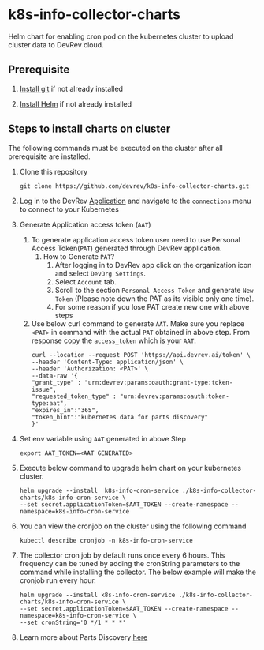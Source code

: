 # k8s-info-collector-charts
Helm chart for enabling cron pod on the kubernetes cluster to upload cluster data to DevRev cloud.

## Prerequisite

1. [Install git](https://git-scm.com/downloads) if not already installed

2. [Install Helm](https://helm.sh/docs/intro/install) if not already installed

## Steps to install charts on cluster

The following commands must be executed on the cluster after all prerequisite are installed.

1. Clone this repository
   ``` 
   git clone https://github.com/devrev/k8s-info-collector-charts.git 
   ```

2. Log in to the DevRev [Application](https://app.devrev.ai) and navigate to the `connections` menu to connect to your Kubernetes

3. Generate Application access token (`AAT`)
   1. To generate application access token user need to use Personal Access Token(`PAT`) generated through DevRev application.
      1. How to Generate `PAT`? 
         1. After logging in to DevRev app click on the organization icon and select `DevOrg Settings`.
         2. Select `Account` tab. 
         3. Scroll to the section `Personal Access Token` and generate `New Token` (Please note down the PAT as its visible only one time). 
         4. For some reason if you lose PAT create new one with above steps
   2. Use below curl command to generate `AAT`. Make sure you replace `<PAT>` in command with the actual `PAT` obtained in above step. From response copy the `access_token` which is your `AAT`.
       ```
       curl --location --request POST 'https://api.devrev.ai/token' \
       --header 'Content-Type: application/json' \
       --header 'Authorization: <PAT>' \
       --data-raw '{
       "grant_type" : "urn:devrev:params:oauth:grant-type:token-issue",
       "requested_token_type" : "urn:devrev:params:oauth:token-type:aat",
       "expires_in":"365",
       "token_hint":"kubernetes data for parts discovery"
       }'
       ```
4. Set env variable using `AAT` generated in above Step
    ```
    export AAT_TOKEN=<AAT GENERATED>
    ```
5. Execute below command to upgrade helm chart on your kubernetes cluster.
   ```  
   helm upgrade --install  k8s-info-cron-service ./k8s-info-collector-charts/k8s-info-cron-service \
   --set secret.applicationToken=$AAT_TOKEN --create-namespace --namespace=k8s-info-cron-service
   ```

6. You can view the cronjob on the cluster using the following command
   ``` 
   kubectl describe cronjob -n k8s-info-cron-service 
   ```

7. The collector cron job by default runs once every 6 hours. This frequency can be tuned by adding the cronString parameters to the command while
   installing the collector. The below example will make the cronjob run every hour.
   ``` 
   helm upgrade --install k8s-info-cron-service ./k8s-info-collector-charts/k8s-info-cron-service \
   --set secret.applicationToken=$AAT_TOKEN --create-namespace --namespace=k8s-info-cron-service \
   --set cronString='0 */1 * * *'
   ```
8. Learn more about Parts Discovery [here](https://devrev.ai/docs/product/parts)